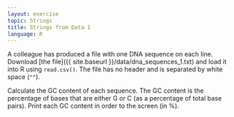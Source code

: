 ```yaml
---
layout: exercise
topic: Strings
title: Strings from Data 1
language: R
---
```


A colleague has produced a file with one DNA sequence on each
line. Download [the file]({{ site.baseurl }}/data/dna_sequences_1.txt)
and load it into R using `read.csv()`. The file has no header and is
separated by white space (`""`).

Calculate the GC content of each sequence. The GC content is the
percentage of bases that are either G or C (as a percentage of total
base pairs).  Print each GC content in order to the screen (in %).
